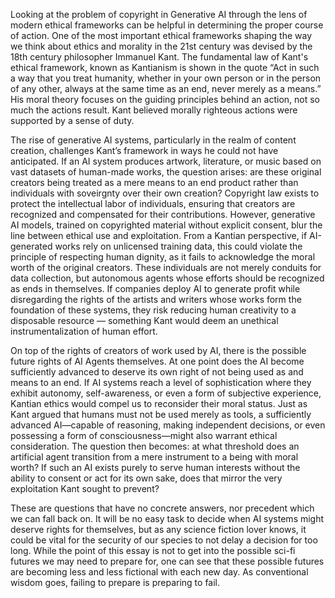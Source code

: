 Looking at the problem of copyright in Generative AI through the lens of modern ethical frameworks can be helpful in determining the proper course of action. One of the most important ethical frameworks shaping the way we think about ethics and morality in the 21st century was devised by the 18th century philosopher Immanuel Kant. The fundamental law of Kant's ethical framework, known as Kantianism is shown in the quote “Act in such a way that you treat humanity, whether in your own person or in the person of any other, always at the same time as an end, never merely as a means.” His moral theory focuses on the guiding principles behind an action, not so much the actions result. Kant believed morally righteous actions were supported by a sense of duty. 

The rise of generative AI systems, particularly in the realm of content creation, challenges Kant’s framework in ways he could not have anticipated. If an AI system produces artwork, literature, or music based on vast datasets of human-made works, the question arises: are these original creators being treated as a mere means to an end product rather than individuals with soveirgnty over their own creation? Copyright law exists to protect the intellectual labor of individuals, ensuring that creators are recognized and compensated for their contributions. However, generative AI models, trained on copyrighted material without explicit consent, blur the line between ethical use and exploitation. From a Kantian perspective, if AI-generated works rely on unlicensed training data, this could violate the principle of respecting human dignity, as it fails to acknowledge the moral worth of the original creators. These individuals are not merely conduits for data collection, but autonomous agents whose efforts should be recognized as ends in themselves. If companies deploy AI to generate profit while disregarding the rights of the artists and writers whose works form the foundation of these systems, they risk reducing human creativity to a disposable resource — something Kant would deem an unethical instrumentalization of human effort. 

On top of the rights of creators of work used by AI, there is the possible future rights of AI Agents themselves. At one point does the AI become sufficiently advanced to deserve its own right of not being used as and means to an end. If AI systems reach a level of sophistication where they exhibit autonomy, self-awareness, or even a form of subjective experience, Kantian ethics would compel us to reconsider their moral status. Just as Kant argued that humans must not be used merely as tools, a sufficiently advanced AI—capable of reasoning, making independent decisions, or even possessing a form of consciousness—might also warrant ethical consideration. The question then becomes: at what threshold does an artificial agent transition from a mere instrument to a being with moral worth? If such an AI exists purely to serve human interests without the ability to consent or act for its own sake, does that mirror the very exploitation Kant sought to prevent? 

These are questions that have no concrete answers, nor precedent which we can fall back on. It will be no easy task to decide when AI systems might deserve rights for themselves, but as any science fiction lover knows, it could be vital for the security of our species to not delay a decision for too long. While the point of this essay is not to get into the possible sci-fi futures we may need to prepare for, one can see that these possible futures are becoming less and less fictional with each new day. As conventional wisdom goes, failing to prepare is preparing to fail.
